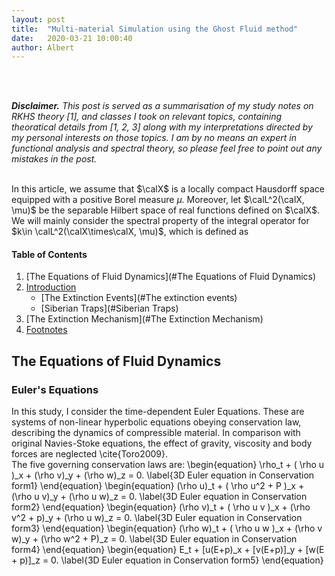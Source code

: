 ```yaml
---
layout: post
title:  "Multi-material Simulation using the Ghost Fluid method"
date:   2020-03-21 10:00:40
author: Albert
---
```

<br />
<br />


_**Disclaimer.** This post is served as a summarisation of my study notes on RKHS theory [1], and classes I took on relevant topics, containing theoratical details from [1, 2, 3] along with my interpretations directed by my personal interests on those topics. I am by no means an expert in functional analysis and spectral theory, so please feel free to point out any mistakes in the post._
<br/><br/>

In this article, we assume that $\calX$ is a locally compact Hausdorff space equipped with a positive Borel measure $\mu$. Moreover, let $\calL^2(\calX, \mu)$ be the separable Hilbert space of real functions defined on $\calX$. We will mainly consider the spectral property of the integral operator for $k\in \calL^2(\calX\times\calX, \mu)$, which is defined as
<div>


#### Table of Contents
1. [The Equations of Fluid Dynamics](#The Equations of Fluid Dynamics)
2. [Introduction](#Introduction)
    * [The Extinction Events](#The extinction events)
    * [Siberian Traps](#Siberian Traps)
3. [The Extinction Mechanism](#The Extinction Mechanism)
4. [Footnotes](#footnotes)

## The Equations of Fluid Dynamics

### Euler's Equations
In this study, I consider the time-dependent Euler Equations. These are systems of non-linear hyperbolic equations obeying conservation law, describing the dynamics of compressible material. In comparison with original Navies-Stoke equations, the effect of gravity, viscosity and body forces are neglected  \cite{Toro2009}.
<br />
The five governing conservation laws are: 
\begin{equation}
\rho_t + ( \rho u )_x + (\rho v)_y + (\rho w)_z = 0.
\label{3D Euler equation in Conservation form1}
\end{equation}
\begin{equation}
(\rho u)_t + ( \rho u^2 + P )_x + (\rho u v)_y + (\rho u w)_z = 0.
\label{3D Euler equation in Conservation form2}
\end{equation}
\begin{equation}
(\rho v)_t + ( \rho u v )_x + (\rho v^2 + p)_y + (\rho u w)_z = 0.
\label{3D Euler equation in Conservation form3}
\end{equation}
\begin{equation}
(\rho w)_t + ( \rho u w )_x + (\rho v w)_y + (\rho w^2 + P)_z = 0.
\label{3D Euler equation in Conservation form4}
\end{equation}
\begin{equation}
E_t + [u(E+p)_x + [v(E+p)]_y + [w(E + p)]_z = 0.
\label{3D Euler equation in Conservation form5}
\end{equation}

<br />
